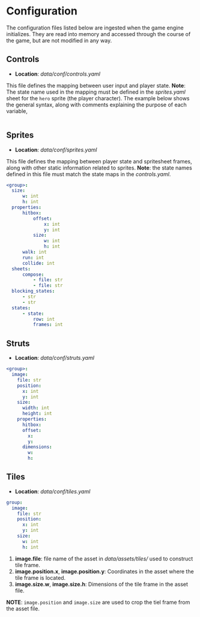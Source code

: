 # Configuration

The configuration files listed below are ingested when the game engine initializes. They are read into memory and accessed through the course of the game, but are not modified in any way.

## Controls

- **Location**: _data/conf/controls.yaml_

This file defines the mapping between user input and player state. **Note**: The state name used in the mapping must be defined in the _sprites.yaml_ sheet for the `hero` sprite (the player character). The example below shows the general syntax, along with comments explaining the purpose of each variable,

```python
```

## Sprites

- **Location**: _data/conf/sprites.yaml_

This file defines the mapping between player state and spritesheet frames, along with other static information related to sprites. **Note**: the state names defined in this file must match the state maps in the _controls.yaml_.

```yaml
<group>:
  size:
      w: int
      h: int
  properties:
      hitbox:
          offset:
              x: int
              y: int
          size:
              w: int
              h: int
      walk: int
      run: int
      collide: int
  sheets:
      compose:
          - file: str
          - file: str
  blocking_states:
      - str
      - str
  states:
      - state:
          row: int
          frames: int
```

## Struts

- **Location**: _data/conf/struts.yaml_

```yaml
<group>:
  image:
    file: str
    position:
      x: int
      y: int
    size:
      width: int
      height: int
    properties:
      hitbox:
      offset:
        x:
        y:
      dimensions:
        w:
        h:
```

## Tiles

- **Location**: _data/conf/tiles.yaml_

```yaml
group:
  image:
    file: str
    position:
      x: int
      y: int
    size:
      w: int
      h: int
```

1. **image.file**: file name of the asset in _data/assets/tiles/_ used to construct tile frame.
2. **image.position.x**, **image.position.y**: Coordinates in the asset where the tile frame is located.
3. **image.size.w**, **image.size.h**: Dimensions of the tile frame in the asset file.

**NOTE**: `image.position` and `image.size` are used to crop the tiel frame from the asset file.